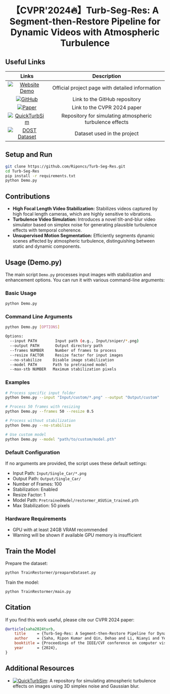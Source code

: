<div align="center">

# 【CVPR'2024🔥】Turb-Seg-Res: A Segment-then-Restore Pipeline for Dynamic Videos with Atmospheric Turbulence

</div>

## Useful Links
| Links | Description | 
|:-----: |:-----: |
| [![Website Demo](https://img.shields.io/badge/TurbSegRes-Website-blue)](https://riponcs.github.io/TurbSegRes/) | Official project page with detailed information | 
| [![GitHub](https://img.shields.io/badge/TurbSegRes-GitHub-blue)](https://github.com/Riponcs/Turb-Seg-Res) | Link to the GitHub repository |
| [![Paper](https://img.shields.io/badge/Paper-arXiv-green)](https://arxiv.org/abs/2404.13605) | Link to the CVPR 2024 paper |
| [![QuickTurbSim](https://img.shields.io/badge/QuickTurbSim-GitHub-blue)](https://github.com/Riponcs/QuickTurbSim) | Repository for simulating atmospheric turbulence effects |
| [![DOST Dataset](https://img.shields.io/badge/Dataset-DOST-orange)](https://turbulence-research.github.io/) | Dataset used in the project |

## Setup and Run
```sh
git clone https://github.com/Riponcs/Turb-Seg-Res.git
cd Turb-Seg-Res
pip install -r requirements.txt
python Demo.py
```

## Contributions
- **High Focal Length Video Stabilization:** Stabilizes videos captured by high focal length cameras, which are highly sensitive to vibrations.
- **Turbulence Video Simulation:** Introduces a novel tilt-and-blur video simulator based on simplex noise for generating plausible turbulence effects with temporal coherence.
- **Unsupervised Motion Segmentation:** Efficiently segments dynamic scenes affected by atmospheric turbulence, distinguishing between static and dynamic components.

## Usage (Demo.py)
The main script `Demo.py` processes input images with stabilization and enhancement options. You can run it with various command-line arguments:

### Basic Usage
```sh
python Demo.py
```

### Command Line Arguments
```sh
python Demo.py [OPTIONS]

Options:
  --input PATH        Input path (e.g., Input/sniper/*.png)
  --output PATH       Output directory path
  --frames NUMBER     Number of frames to process
  --resize FACTOR     Resize factor for input images
  --no-stabilize     Disable image stabilization
  --model PATH       Path to pretrained model
  --max-stb NUMBER   Maximum stabilization pixels
```

### Examples
```sh
# Process specific input folder
python Demo.py --input "Input/custom/*.png" --output "Output/custom"

# Process 50 frames with resizing
python Demo.py --frames 50 --resize 0.5

# Process without stabilization
python Demo.py --no-stabilize

# Use custom model
python Demo.py --model "path/to/custom/model.pth"
```

### Default Configuration
If no arguments are provided, the script uses these default settings:
- Input Path: `Input/Single_Car/*.png`
- Output Path: `Output/Single_Car/`
- Number of Frames: 100
- Stabilization: Enabled
- Resize Factor: 1
- Model Path: `PretrainedModel/restormer_ASUSim_trained.pth`
- Max Stabilization: 50 pixels

### Hardware Requirements
- GPU with at least 24GB VRAM recommended
- Warning will be shown if available GPU memory is insufficient

## Train the Model
Prepare the dataset:
```sh
python TrainRestormer/preapareDataset.py
```

Train the model:
```sh
python TrainRestormer/main.py
```

## Citation
If you find this work useful, please cite our CVPR 2024 paper:
```bibtex
@article{saha2024turb,
    title     = {Turb-Seg-Res: A Segment-then-Restore Pipeline for Dynamic Videos with Atmospheric Turbulence},
    author    = {Saha, Ripon Kumar and Qin, Dehao and Li, Nianyi and Ye, Jinwei and Jayasuriya, Suren},
    booktitle = {Proceedings of the IEEE/CVF conference on computer vision and pattern recognition},
    year      = {2024},
}
```

## Additional Resources
- [![QuickTurbSim](https://img.shields.io/badge/QuickTurbSim-GitHub-blue)](https://github.com/Riponcs/QuickTurbSim): A repository for simulating atmospheric turbulence effects on images using 3D simplex noise and Gaussian blur.
